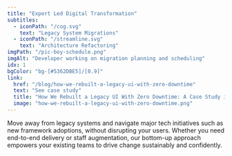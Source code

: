 ```yaml
---
title: "Expert Led Digital Transformation"
subtitles:
  - iconPath: "/cog.svg"
    text: "Legacy System Migrations"
  - iconPath: "/streamline.svg"
    text: "Architecture Refactoring"
imgPath: "/pic-boy-schedule.png"
imgAlt: "Developer working on migration planning and scheduling"
idx: 1
bgColor: "bg-[#5362DBE5]/[0.9]"
link:
  href: "/blog/how-we-rebuilt-a-legacy-ui-with-zero-downtime"
  text: "See case study"
  title: "How We Rebuilt a Legacy UI With Zero Downtime: A Case Study in Component Libraries and Frontend Guidance"
  image: "how-we-rebuilt-a-legacy-ui-with-zero-downtime.png"
---
```


Move away from legacy systems and navigate major tech initiatives such as new framework adoptions, without disrupting your users. Whether you need end-to-end delivery or staff augmentation, our bottom-up approach empowers your existing teams to drive change sustainably and confidently.
